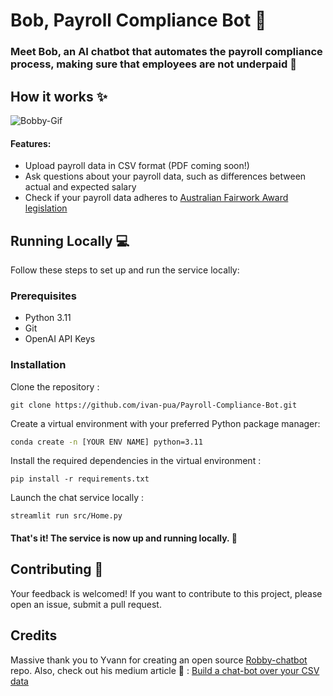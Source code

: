 # Bob, Payroll Compliance Bot 🤖

### Meet Bob, an AI chatbot that automates the payroll compliance process, making sure that employees are not underpaid 🚀

## How it works ✨
![Bobby-Gif](bob.gif)


#### Features:
- Upload payroll data in CSV format (PDF coming soon!)
- Ask questions about your payroll data, such as differences between actual and expected salary
- Check if your payroll data adheres to [Australian Fairwork Award legislation](https://www.fairwork.gov.au/)

## Running Locally 💻
Follow these steps to set up and run the service locally:

### Prerequisites
- Python 3.11 
- Git
- OpenAI API Keys

### Installation
Clone the repository :

`git clone https://github.com/ivan-pua/Payroll-Compliance-Bot.git`


Create a virtual environment with your preferred Python package manager:
```bash
conda create -n [YOUR ENV NAME] python=3.11
```

Install the required dependencies in the virtual environment :

`pip install -r requirements.txt`


Launch the chat service locally :

`streamlit run src/Home.py`

#### That's it! The service is now up and running locally. 🤗

## Contributing 🙌
Your feedback is welcomed! If you want to contribute to this project, please open an issue, submit a pull request. 

## Credits 
Massive thank you to Yvann for creating an open source [Robby-chatbot](https://github.com/yvann-hub/Robby-chatbot) repo. Also, check out his medium article 🖖 : [Build a chat-bot over your CSV data](https://medium.com/@yvann-hub/build-a-chatbot-on-your-csv-data-with-langchain-and-openai-ed121f85f0cd)

